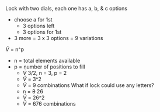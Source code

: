 Lock with two dials, each one has a, b, & c options
- choose a for 1st
	- 3 options left
	- 3 options for 1st
- 3 more = 3 x 3 options = 9 variations

$\bar{V}$ = n^p
- n = total elements available
- p = number of positions to fill
	- $\bar{V}$ 3/2, n = 3, p = 2
	- $\bar{V}$ = 3^2
	- $\bar{V}$ = 9 combinations
	What if lock could use any letters?
	- n = ~~3~~ 26
	- $\bar{V}$ = 26^2
	- $\bar{V}$ = 676 combinations